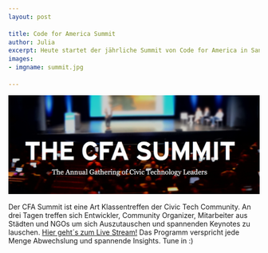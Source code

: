 ```yaml
---
layout: post

title: Code for America Summit
author: Julia
excerpt: Heute startet der jährliche Summit von Code for America in San Francisco.
images:
- imgname: summit.jpg

---
```

![summit](/assets/blog/summit.jpg)

Der CFA Summit ist eine Art Klassentreffen der Civic Tech Community. An drei Tagen treffen sich Entwickler, Community Organizer, Mitarbeiter aus Städten und NGOs um sich Auszutauschen und spannenden Keynotes zu lauschen.
[Hier geht´s zum Live Stream!][] Das Programm verspricht jede Menge Abwechslung und spannende Insights. Tune in :)

[Hier geht´s zum Live Stream!]: https://cfasummit2014.pathable.com/meetings


